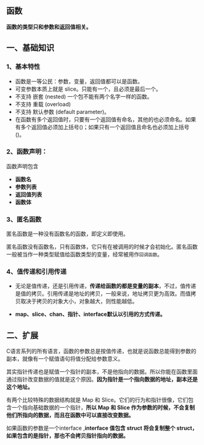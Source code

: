 ## 函数
**函数的类型只和参数和返回值相关。**

## 一、基础知识
### 1、基本特性
* 函数是一等公民：参数，变量，返回值都可以是函数。
* 可变参数本质上就是 slice。只能有一个，且必须是最后一个。
* 不支持 嵌套 (nested) 一个包不能有两个名字一样的函数。
* 不支持 重载 (overload) 
* 不支持 默认参数 (default parameter)。
* 在函数有多个返回值时，只要有一个返回值有命名，其他的也必须命名。如果有多个返回值必须加上括号()；如果只有一个返回值且命名也必须加上括号()。

### 2、函数声明：
函数声明包含
* **函数名**
* **参数列表**
* **返回值列表**
* **函数体**

### 3、匿名函数
匿名函数是一种没有函数名的函数，即定义即使用。

匿名函数没有函数名，只有函数体，它只有在被调用的时候才会初始化。匿名函数一般被当作一种类型赋值给函数类型的变量，经常被用作`回调函数`。

### 4、值传递和引用传递
* 无论是值传递，还是引用传递，**传递给函数的都是变量的副本**，不过，值传递是值的拷贝。引用传递是地址的拷贝，一般来说，地址拷贝更为高效。而值拷贝取决于拷贝的对象大小，对象越大，则性能越低。

* **map、slice、chan、指针、interface默认以引用的方式传递。**

## 二、扩展
C语言系列的所有语言，函数的参数总是按值传递，也就是说函数总能得到参数的副本，就像有一个赋值语句将值分配给参数意义。

其实指针传递也是赋值一个指针的副本，不是他指向的数据。所以你能在函数里面通过指针改变数据的值就是这个原因。**因为指针是一个指向数据的地址，副本还是这个地址。**

有两个比较特殊的数据结构就是 Map 和 Slice。它们的行为和指针很像，它们包含一个指向基础数据的一个指针，**所以 Map 和 Slice 作为参数的时候，不会复制他们所指向的数据，而且在函数中可以直接改变数据。**

如果函数的参数是一个interface ,**interface 值包含 struct 将会复制整个 struct，如果包含的是指针，那也不会拷贝指针指向的数据。**








